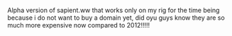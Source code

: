 Alpha version of sapient.ww that works only on my rig for the time being because i do not want to buy a domain yet, did oyu guys know they are so much more expensive now compared to 2012!!!!!
